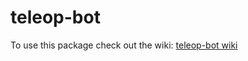 # teleop-bot
To use this package check out the wiki: [teleop-bot wiki](https://github.com/NathanaelGandhi/teleop-bot/wiki)
